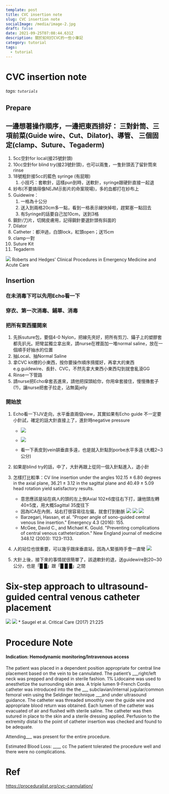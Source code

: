 ```yaml
---
template: post
title: CVC insertion note
slug: CVC insertion note
socialImage: /media/image-2.jpg
draft: false
date: 2021-09-25T07:08:44.631Z
description: 關於如何打CVC的一些小筆記
category: tutorial
tags:
  - tutorial
---
```

# CVC insertion note
###### tags: `tutorials`
## Prepare
一邊想著操作順序，一邊把東西排好：
三對針筒、三項前菜(Guide wire、Cut、Dilator)、導管、
三個固定(clamp、Suture、Tegaderm)
---
1. 5cc空針for local(接25號針頭)
2. 10cc空針for blind try(接23號針頭)，也可以兩隻，一隻針頭丟了留針筒來rinse
3. 18號粗針接5cc的藍色 syringe (有屁眼)
    1. 小技巧：套軟針，這樣pun到時，送軟針，syringe跟硬針直接一起退
5. 紗布(不要搞得像NEJM示影片的命案現場)，多的血都打在紗布上
6. Guidewire：
    1. 一格為十公分
    2. 送入到兩格20cm多一點，看到一格表示線快掉啦，趕緊塞一點回去
    3. 有Syringe的話要自己加10cm，送到3格
7. 鋼針/刀片，切開皮膚用，記得鋼針要選針頭有斜面的
8. Dilator
9. Catheter：都沖過，白頭lock，紅頭open；送15cm
10. clamp一對
11. Suture Kit
12. Tegaderm

![](https://i.imgur.com/LgqBeC3.jpg)
Roberts and Hedges’ Clinical Procedures in Emergency Medicine and Acute Care
## Insertion
### 在未消毒下可以先用Echo看一下
### 穿衣、第一次消毒、鋪單、消毒
### 把所有東西擺開來
1. 先拆suture包，要個4-0 Nylon，把線先夾好，把所有剪刀、鑷子上的塑膠套都先扒光。把彎盆獨立拿出來，請nurse在裡面加一堆normal saline，放在一個順手好抽水的位置
2. 抽Local、抽Normal Saline
3. 拿CVC kit裡的小東西，按你要操作順序揹擺好，再拿大的東西e.g.guidewire、長針、CVC，不然先拿大東西小東西勾到就會亂滾GG
4. Rinse一下管路
5. 請nurse把Echo傘套丟進來，請他把探頭給你，你用傘套接住，慢慢擼套子(?)，讓nurse把套子拉走，沾無菌jelly

### 開始放
1. Echo看一下IJV走向，水平垂直兩個view，其實如果有Echo guide 不一定要小針試，確定的話大針直接上了，進針時negative pressure
    * ![](https://i.imgur.com/UOecq13.png)
    * ![](https://i.imgur.com/dnAjVXF.png)

    * 看一下表皮到vein妌垂直多遠，也是就入針點到porbe水平多遠 (大概2~3公分)

3. 如果是blind try的話，中了，大針再跟上從同一個入針點進入，退小針
4. 怎樣打比較準：CV line insertion under the angles 102.15 ± 6.80 degrees in the axial plane, 36.21 ± 3.12 in the sagittal plane and 40.49 ± 5.09 head rotation yield satisfactory results.
    * 意思應該是站在病人的頭的左上側Axial 102±6度往右下打，讓他頭左轉40±5度，用大概Sagittal 35度往下
    * 因為ICA在內側，站右打很容易往左偏，就會打到動脈
![](https://i.imgur.com/RcokSwb.png)
![](https://i.imgur.com/diCAYiA.png)
![](https://i.imgur.com/XX6hQX7.jpg)
    * Barzegari, Hassan, et al. "Proper angle of sono-guided central venous line insertion." Emergency 4.3 (2016): 155.
    * McGee, David C., and Michael K. Gould. "Preventing complications of central venous catheterization." New England journal of medicine 348.12 (2003): 1123-1133.

4. 人的站位也很重要，可以幾乎跟床垂直站，因為人緊張時手會一直彎
![](https://i.imgur.com/lkYMG7G.jpg)
5. 大針上後，接下來的事情就很簡單了，該退軟針的退，送guidewire到20~30公分，也是「█ █」跟「█ █ █」之間

# Six-step approach to ultrasound-guided central venous catheter placement
![](https://i.imgur.com/5yF3P8H.png)
![](https://i.imgur.com/mgmIMov.png)
    * Saugel et al. Critical Care (2017) 21:225 




# Procedure Note

#### Indication: Hemodynamic monitoring/Intravenous access

The patient was placed in a dependent position appropriate for central line placement based on the vein to be cannulated. The patient’s ___right/left neck was prepped and draped in sterile fashion. 1% Lidocaine was used to anesthetize the surrounding skin area. A triple lumen  9-French Cordis catheter was introduced into the the ___ subclavian/internal jugular/common femoral vein using the Seldinger technique  ___and under ultrasound guidance. The catheter was threaded smoothly over the guide wire and appropriate blood return was obtained. Each lumen of the catheter was evacuated of air and flushed with sterile saline. The catheter was then sutured in place to the skin and a sterile dressing applied. Perfusion to the extremity distal to the point of catheter insertion was checked and found to be adequate. 

Attending___ was present for the entire procedure.

Estimated Blood Loss: ____ cc
The patient tolerated the procedure well and there were no complications.

# Ref
https://proceduralist.org/cvc-cannulation/